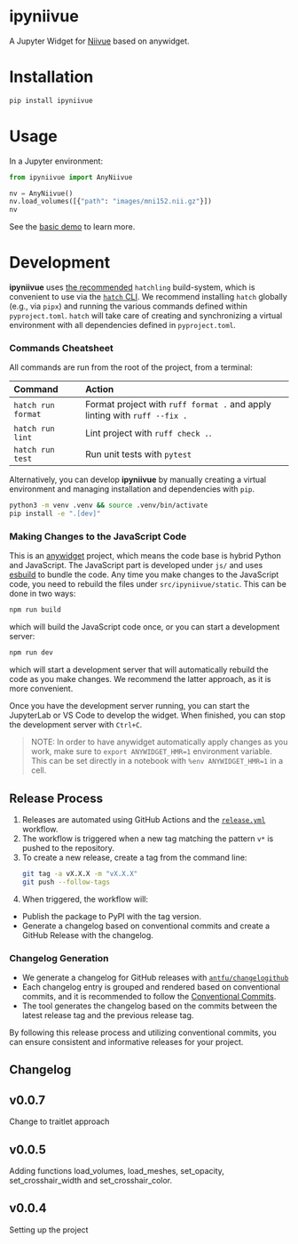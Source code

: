 # ipyniivue

A Jupyter Widget for [Niivue](https://github.com/niivue/niivue) based on
anywidget.

# Installation

```sh
pip install ipyniivue
```

# Usage

In a Jupyter environment:

```py
from ipyniivue import AnyNiivue

nv = AnyNiivue()
nv.load_volumes([{"path": "images/mni152.nii.gz"}])
nv
```

See the [basic demo](./demo/basic_multiplanar.ipynb) to learn more.

# Development

**ipyniivue** uses [the
recommended](https://packaging.python.org/en/latest/flow/#) `hatchling`
build-system, which is convenient to use via the [`hatch`
CLI](https://hatch.pypa.io/latest/). We recommend installing `hatch` globally
(e.g., via `pipx`) and running the various commands defined within
`pyproject.toml`. `hatch` will take care of creating and synchronizing a
virtual environment with all dependencies defined in `pyproject.toml`.

### Commands Cheatsheet

All commands are run from the root of the project, from a terminal:

| Command                | Action                                                                    |
| :--------------------- | :-------------------------------------------------------------------------|
| `hatch run format`     | Format project with `ruff format .` and apply linting with `ruff --fix .` |
| `hatch run lint`       | Lint project with `ruff check .`.                                         |
| `hatch run test`       | Run unit tests with `pytest`                                              |

Alternatively, you can develop **ipyniivue** by manually creating a virtual
environment and managing installation and dependencies with `pip`.

```sh
python3 -m venv .venv && source .venv/bin/activate
pip install -e ".[dev]"
```

### Making Changes to the JavaScript Code

This is an [anywidget](https://github.com/manzt/anywidget) project, which means
the code base is hybrid Python and JavaScript. The JavaScript part is developed
under `js/` and uses [esbuild](https://esbuild.github.io/) to bundle the code.
Any time you make changes to the JavaScript code, you need to rebuild the files
under `src/ipyniivue/static`. This can be done in two ways:

```sh
npm run build
```

which will build the JavaScript code once, or you can start a development server:

```sh
npm run dev
```

which will start a development server that will automatically rebuild the code
as you make changes. We recommend the latter approach, as it is more convenient.

Once you have the development server running, you can start the JupyterLab
or VS Code to develop the widget. When finished, you can stop the development
server with `Ctrl+C`.

> NOTE: In order to have anywidget automatically apply changes as you work,
> make sure to `export ANYWIDGET_HMR=1` environment variable. This can be set
> directly in a notebook with `%env ANYWIDGET_HMR=1` in a cell.

## Release Process

1. Releases are automated using GitHub Actions and the
   [`release.yml`](.github/workflows/release.yml) workflow.
2. The workflow is triggered when a new tag matching the pattern `v*` is pushed
   to the repository.
3. To create a new release, create a tag from the command line:
    ```sh
    git tag -a vX.X.X -m "vX.X.X"
    git push --follow-tags
    ```
4. When triggered, the workflow will:
  - Publish the package to PyPI with the tag version.
  - Generate a changelog based on conventional commits and create a GitHub
    Release with the changelog.

### Changelog Generation

- We generate a changelog for GitHub releases with
  [`antfu/changelogithub`](https://github.com/antfu/changelogithub)
- Each changelog entry is grouped and rendered based on conventional commits,
  and it is recommended to follow the [Conventional
  Commits](https://www.conventionalcommits.org/en/v1.0.0/#summary).
- The tool generates the changelog based on the commits between the latest
  release tag and the previous release tag.

By following this release process and utilizing conventional commits, you can
ensure consistent and informative releases for your project.

## Changelog

## v0.0.7

Change to traitlet approach

## v0.0.5 

Adding functions 
load_volumes, load_meshes, set_opacity, set_crosshair_width and set_crosshair_color.

## v0.0.4

Setting up the project
